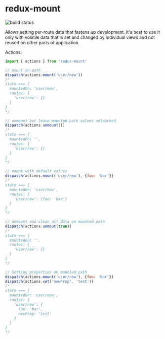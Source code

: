 # redux-mount

![build status](https://api.travis-ci.org/popc0rn/redux-mount.svg)

Allows setting per-route data that fastens up development. It's best to use it only with volatile data that is set and changed by individual views and not reused on other parts of application.

Actions:
```javascript
import { actions } from 'redux-mount'

// mount on path
dispatch(actions.mount('user/new'))
/*
state === {
  mountedOn: 'user/new',
  routes: {
    'user/new': {}
  }
}
*/

// unmount but leave mounted path values untouched
dispatch(actions.unmount())
/*
state === {
  mountedOn: '',
  routes: {
    'user/new': {}
  }
}
*/

// mount with default values
dispatch(actions.mount('user/new'), {foo: 'bar'})
/*
state === {
  mountedOn: 'user/new',
  routes: {
    'user/new': {foo: 'bar'}
  }
}
*/

// unmount and clear all data on mounted path
dispatch(actions.unmout(true))
/*
state === {
  mountedOn: '',
  routes: {
    'user/new': {}
  }
}
*/

// Setting properties on mounted path
dispatch(actions.mount('user/new'), {foo: 'bar'})
dispatch(actions.set('newProp', 'test'))
/*
state === {
  mountedOn: 'user/new',
  routes: {
    'user/new': {
      foo: 'bar',
      newProp: 'test'
    }
  }
}
*/

```
